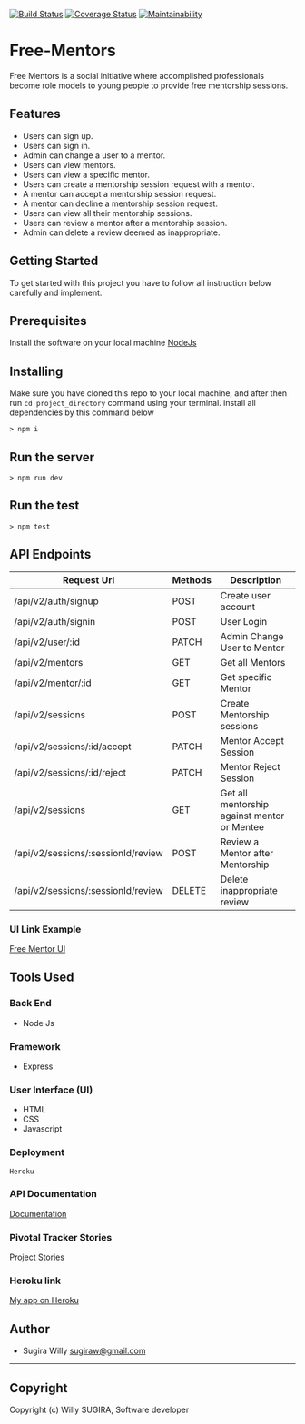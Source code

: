 [![Build Status](https://travis-ci.org/william000000/Free-Mentors.svg?branch=develop)](https://travis-ci.org/william000000/Free-Mentors)
[![Coverage Status](https://coveralls.io/repos/github/william000000/Free-Mentors/badge.svg?branch=develop)](https://coveralls.io/github/william000000/Free-Mentors?branch=develop)
[![Maintainability](https://api.codeclimate.com/v1/badges/8ee023386df711ab3b1b/maintainability)](https://codeclimate.com/github/william000000/Free-Mentors/maintainability)

# Free-Mentors

Free Mentors is a social initiative where accomplished professionals become role models to
young people to provide free mentorship sessions.

## Features
- Users can sign up.
- Users can sign in.
- Admin can change a user to a mentor.
- Users can view mentors.
- Users can view a specific mentor.
- Users can create a mentorship session request with a mentor.
- A mentor can accept a mentorship session request.
- A mentor can decline a mentorship session request.
- Users can view all their mentorship sessions.
- Users can review a mentor after a mentorship session.
- Admin can delete a review deemed as inappropriate.


## Getting Started
To get started with this project you have to follow all instruction below carefully and implement.

## Prerequisites
Install the software on your local machine [NodeJs](https://nodejs.org/en/download/)

## Installing
Make sure you have cloned this repo to your local machine, and after then run `cd project_directory` command using your terminal. install all dependencies by this command below

```
> npm i
```

## Run the server
```
> npm run dev
```
## Run the test

```
> npm test
```

## API Endpoints

| Request Url | Methods  | Description  |
| ------- | --- | --- |
| /api/v2/auth/signup | POST | Create user account |
| /api/v2/auth/signin | POST | User Login  |
| /api/v2/user/:id | PATCH | Admin Change User to Mentor |
| /api/v2/mentors | GET | Get all Mentors |
| /api/v2/mentor/:id | GET | Get specific Mentor |
| /api/v2/sessions | POST | Create Mentorship sessions |
| /api/v2/sessions/:id/accept | PATCH | Mentor Accept Session |
| /api/v2/sessions/:id/reject | PATCH | Mentor Reject Session |
| /api/v2/sessions  | GET | Get all mentorship against mentor or Mentee |
| /api/v2/sessions/:sessionId/review | POST | Review a Mentor after Mentorship |
| /api/v2/sessions/:sessionId/review | DELETE | Delete inappropriate review |



### UI Link Example
[Free Mentor UI](https://william000000.github.io/Free-Mentors/UI/index.html)


## Tools Used

### Back End
* Node Js

### Framework
* Express

### User Interface (UI)
* HTML
* CSS
* Javascript

### Deployment
```
Heroku
```
### API Documentation
[Documentation](https://freementors.herokuapp.com/apiDocumentation)
### Pivotal Tracker Stories 
[Project Stories](https://www.pivotaltracker.com/n/projects/2379756)
### Heroku link

[My app on Heroku](https://freementors.herokuapp.com/)

## Author
- Sugira Willy <sugiraw@gmail.com>
---

## Copyright
Copyright (c) Willy SUGIRA, Software developer
